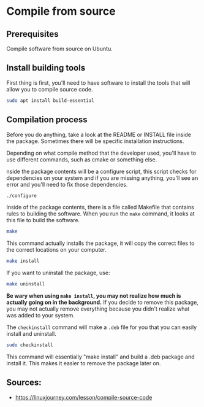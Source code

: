 # Compile from source

## Prerequisites

Compile software from source on Ubuntu.

## Install building tools

First thing is first, you'll need to have software to install the tools that will allow you to compile source code.

```bash
sudo apt install build-essential
```

## Compilation process

Before you do anything, take a look at the README or INSTALL file inside the package. Sometimes there will be specific installation instructions.

Depending on what compile method that the developer used, you'll have to use different commands, such as cmake or something else.

nside the package contents will be a configure script, this script checks for dependencies on your system and if you are missing anything, you'll see an error and you'll need to fix those dependencies.

```bash
./configure
```

Inside of the package contents, there is a file called Makefile that contains rules to building the software. When you run the ```make``` command, it looks at this file to build the software.

```bash
make
```

This command actually installs the package, it will copy the correct files to the correct locations on your computer.

```bash
make install
```

If you want to uninstall the package, use:

```bash
make uninstall
```

__Be wary when using ```make install```, you may not realize how much is actually going on in the background.__ If you decide to remove this package, you may not actually remove everything because you didn't realize what was added to your system.

The ```checkinstall``` command will make a ```.deb``` file for you that you can easily install and uninstall. 

```bash
sudo checkinstall
```

This command will essentially "make install" and build a .deb package and install it. This makes it easier to remove the package later on.

## Sources:

* https://linuxjourney.com/lesson/compile-source-code
